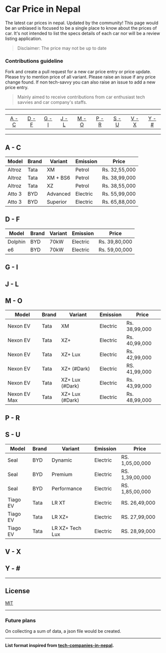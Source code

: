 # Car Price in Nepal

The latest car prices in nepal. Updated by the community!
This page would be an unbiased is focused to be a single place to know about the prices of car.
It's not intended to list the specs details of each car nor will be a review listing application.

> Disclaimer: The price may not be up to date

### Contributions guideline

Fork and create a pull request for a new car price entry or price update. Please try to mention price of all variant.
Please raise an issue if any price change found. If non tech-savvy you can also raise an issue to add a new price entry.

> Mainly aimed to receive contributions from car enthusiast tech savvies and car company's staffs.

---

|                 |                 |                 |                 |                 |                 |                 |                 |                 |
| :-------------: | :-------------: | :-------------: | :-------------: | :-------------: | :-------------: | :-------------: | :-------------: | :-------------: |
| [A - C](#a---c) | [D - F](#d---f) | [G - I](#g---i) | [J - L](#j---l) | [M - O](#m---o) | [P - R](#p---r) | [S - U](#s---u) | [V - X](#v---x) | [Y - \#](#y---) |

---

## A - C

| Model  | Brand | Variant  | Emission | Price         |
| ------ | ----- | -------- | -------- | ------------- |
| Altroz | Tata  | XM       | Petrol   | Rs. 32,55,000 |
| Altroz | Tata  | XM + BS6 | Petrol   | Rs. 38,99,000 |
| Altroz | Tata  | XZ       | Petrol   | Rs. 38,55,000 |
| Atto 3 | BYD   | Advanced | Electric | Rs. 55,99,000 |
| Atto 3 | BYD   | Superior | Electric | Rs. 65,88,000 |

## D - F

| Model   | Brand | Variant | Emission | Price         |
| ------- | ----- | ------- | -------- | ------------- |
| Dolphin | BYD   | 70kW    | Electric | Rs. 39,80,000 |
| e6      | BYD   | 70kW    | Electric | Rs. 59,00,000 |

## G - I

## J - L

## M - O

| Model        | Brand | Variant         | Emission | Price         |
| ------------ | ----- | --------------- | -------- | ------------- |
| Nexon EV     | Tata  | XM              | Electric | Rs. 38,99,000 |
| Nexon EV     | Tata  | XZ+             | Electric | Rs. 40,99,000 |
| Nexon EV     | Tata  | XZ+ Lux         | Electric | Rs. 42,99,000 |
| Nexon EV     | Tata  | XZ+ (#Dark)     | Electric | RS. 41,99,000 |
| Nexon EV     | Tata  | XZ+ Lux (#Dark) | Electric | Rs. 43,99,000 |
| Nexon EV Max | Tata  | XZ+ Lux (#Dark) | Electric | Rs. 48,99,000 |

## P - R

## S - U

| Model    | Brand | Variant         | Emission | Price           |
| -------- | ----- | --------------- | -------- | --------------- |
| Seal     | BYD   | Dynamic         | Electric | RS. 1,05,00,000 |
| Seal     | BYD   | Premium         | Electric | RS. 1,39,00,000 |
| Seal     | BYD   | Performance     | Electric | RS. 1,85,00,000 |
| Tiago EV | Tata  | LR XT           | Electric | RS. 26,49,000   |
| Tiago EV | Tata  | LR XZ+          | Electric | RS. 27,99,000   |
| Tiago EV | Tata  | LR XZ+ Tech Lux | Electric | RS. 28,99,000   |

## V - X

## Y - \#

---

## License

[MIT](LICENSE)

---

### Future plans

On collecting a sum of data, a json file would be created.

---

**List format inspired from [tech-companies-in-nepal](https://github.com/mesaugat/tech-companies-in-nepal).**
